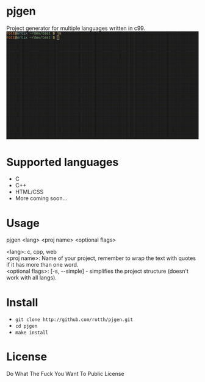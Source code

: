 # pjgen
Project generator for multiple languages written in c99.
![gif](pjgen.gif)

# Supported languages
* C  
* C++  
* HTML/CSS  
* More coming soon...  

# Usage
pjgen \<lang\> \<proj name\> \<optional flags\>  

\<lang\>:             c, cpp, web  
\<proj name\>:        Name of your project, remember to wrap the text with quotes if it has more than one word.  
\<optional flags\>:   \[-s, --simple\] - simplifies the project structure (doesn't work with all langs).  

# Install
* ```git clone http://github.com/rotth/pjgen.git```  
* ```cd pjgen```  
* ```make install```

# License
Do What The Fuck You Want To Public License
